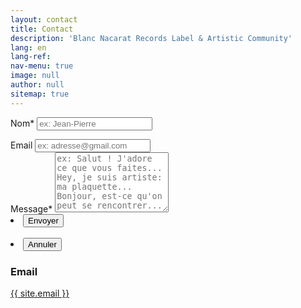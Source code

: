 ```yaml
---
layout: contact
title: Contact
description: 'Blanc Nacarat Records Label & Artistic Community'
lang: en
lang-ref: 
nav-menu: true
image: null
author: null
sitemap: true
---
```


<section id="contact">
	<div class="inner">
		<section>
			<form action="https://formspree.io/{{ site.email }}" method="POST">
				<input type="hidden" name="_language" value="{{ page.lang }}" />
				<input type="hidden" name="_format" value="plain" />
				<input type="hidden" name="_next" value="https://blancnacarat.github.io/{{ page.lang }}/merci/>
				<div class="field half first">
					<label for="name">Nom*</label>
					<input type="text" name="name" required id="name" placeholder="ex: Jean-Pierre" />
				</div>
				<div class="field half">
					<label for="email">Email</label>
					<input type="text" name="_replyto" id="email" placeholder="ex: adresse@gmail.com" />
				</div>
				<div class="field">
					<label for="message">Message*</label>
					<textarea name="message" id="message" style="resize:vertical" vertical" rows="6" required placeholder="ex: Salut ! J'adore ce que vous faites... Hey, je suis artiste: ma plaquette... Bonjour, est-ce qu'on peut se rencontrer..."></textarea>
				</div>
				<section class="actions">
					<li><input type="submit" value="Envoyer" class="special"/></li>
					<br>
					<li><input type="reset" value="Annuler" /></li>
				</section>
			</form>
		</section>
		<section class="split">
			<section>
				<div class="contact-method">
					<span class="icon alt fa-envelope"></span>
					<h3>Email</h3>
					<!-- a href="#">{{ site.email }}</a -->
					<a href="mailto:nacarat.co@gmail.com">{{ site.email }}</a>
				</div>
			</section>
